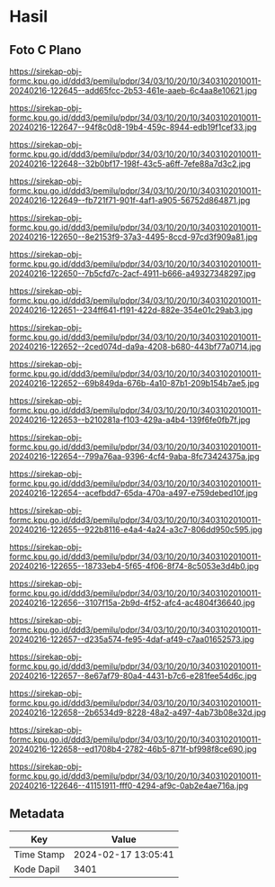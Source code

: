 # Hasil

## Foto C Plano

https://sirekap-obj-formc.kpu.go.id/ddd3/pemilu/pdpr/34/03/10/20/10/3403102010011-20240216-122645--add65fcc-2b53-461e-aaeb-6c4aa8e10621.jpg

https://sirekap-obj-formc.kpu.go.id/ddd3/pemilu/pdpr/34/03/10/20/10/3403102010011-20240216-122647--94f8c0d8-19b4-459c-8944-edb19f1cef33.jpg

https://sirekap-obj-formc.kpu.go.id/ddd3/pemilu/pdpr/34/03/10/20/10/3403102010011-20240216-122648--32b0bf17-198f-43c5-a6ff-7efe88a7d3c2.jpg

https://sirekap-obj-formc.kpu.go.id/ddd3/pemilu/pdpr/34/03/10/20/10/3403102010011-20240216-122649--fb721f71-901f-4af1-a905-56752d864871.jpg

https://sirekap-obj-formc.kpu.go.id/ddd3/pemilu/pdpr/34/03/10/20/10/3403102010011-20240216-122650--8e2153f9-37a3-4495-8ccd-97cd3f909a81.jpg

https://sirekap-obj-formc.kpu.go.id/ddd3/pemilu/pdpr/34/03/10/20/10/3403102010011-20240216-122650--7b5cfd7c-2acf-4911-b666-a49327348297.jpg

https://sirekap-obj-formc.kpu.go.id/ddd3/pemilu/pdpr/34/03/10/20/10/3403102010011-20240216-122651--234ff641-f191-422d-882e-354e01c29ab3.jpg

https://sirekap-obj-formc.kpu.go.id/ddd3/pemilu/pdpr/34/03/10/20/10/3403102010011-20240216-122652--2ced074d-da9a-4208-b680-443bf77a0714.jpg

https://sirekap-obj-formc.kpu.go.id/ddd3/pemilu/pdpr/34/03/10/20/10/3403102010011-20240216-122652--69b849da-676b-4a10-87b1-209b154b7ae5.jpg

https://sirekap-obj-formc.kpu.go.id/ddd3/pemilu/pdpr/34/03/10/20/10/3403102010011-20240216-122653--b210281a-f103-429a-a4b4-139f6fe0fb7f.jpg

https://sirekap-obj-formc.kpu.go.id/ddd3/pemilu/pdpr/34/03/10/20/10/3403102010011-20240216-122654--799a76aa-9396-4cf4-9aba-8fc73424375a.jpg

https://sirekap-obj-formc.kpu.go.id/ddd3/pemilu/pdpr/34/03/10/20/10/3403102010011-20240216-122654--acefbdd7-65da-470a-a497-e759debed10f.jpg

https://sirekap-obj-formc.kpu.go.id/ddd3/pemilu/pdpr/34/03/10/20/10/3403102010011-20240216-122655--922b8116-e4a4-4a24-a3c7-806dd950c595.jpg

https://sirekap-obj-formc.kpu.go.id/ddd3/pemilu/pdpr/34/03/10/20/10/3403102010011-20240216-122655--18733eb4-5f65-4f06-8f74-8c5053e3d4b0.jpg

https://sirekap-obj-formc.kpu.go.id/ddd3/pemilu/pdpr/34/03/10/20/10/3403102010011-20240216-122656--3107f15a-2b9d-4f52-afc4-ac4804f36640.jpg

https://sirekap-obj-formc.kpu.go.id/ddd3/pemilu/pdpr/34/03/10/20/10/3403102010011-20240216-122657--d235a574-fe95-4daf-af49-c7aa01652573.jpg

https://sirekap-obj-formc.kpu.go.id/ddd3/pemilu/pdpr/34/03/10/20/10/3403102010011-20240216-122657--8e67af79-80a4-4431-b7c6-e281fee54d6c.jpg

https://sirekap-obj-formc.kpu.go.id/ddd3/pemilu/pdpr/34/03/10/20/10/3403102010011-20240216-122658--2b6534d9-8228-48a2-a497-4ab73b08e32d.jpg

https://sirekap-obj-formc.kpu.go.id/ddd3/pemilu/pdpr/34/03/10/20/10/3403102010011-20240216-122658--ed1708b4-2782-46b5-871f-bf998f8ce690.jpg

https://sirekap-obj-formc.kpu.go.id/ddd3/pemilu/pdpr/34/03/10/20/10/3403102010011-20240216-122646--41151911-fff0-4294-af9c-0ab2e4ae716a.jpg


## Metadata

| Key        | Value               |
| ---------- | ------------------- |
| Time Stamp | 2024-02-17 13:05:41 |
| Kode Dapil | 3401                |



